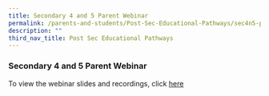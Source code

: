 ```yaml
---
title: Secondary 4 and 5 Parent Webinar
permalink: /parents-and-students/Post-Sec-Educational-Pathways/sec4n5-parent-webinar
description: ""
third_nav_title: Post Sec Educational Pathways
---
```

### Secondary 4 and 5 Parent Webinar

To view the webinar slides and recordings, click [here](https://moe-serangoonsec-staging.netlify.app/parents-and-students/upper-sec/sec4n5-webinar)